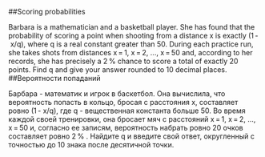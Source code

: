 ##Scoring probabilities

Barbara is a mathematician and a basketball player. She has found that the probability of scoring a point when shooting from a distance x is exactly (1 - x/q), where q is a real constant greater than 50.
During each practice run, she takes shots from distances x = 1, x = 2, ..., x = 50 and, according to her records, she has precisely a 2 % chance to score a total of exactly 20 points.
Find q and give your answer rounded to 10 decimal places.
##Вероятности попаданий

Барбара - математик и игрок в баскетбол. Она вычислила, что вероятность попасть в кольцо, бросая с расстояния x, составляет ровно (1 - x/q), где q - вещественная константа больше 50.
Во время каждой своей тренировки, она бросает мяч с расстояний x = 1, x = 2, ..., x = 50 и, согласно ее записям, вероятность набрать ровно 20 очков составляет ровно 2 % .
Найдите q и введите свой ответ, округленный с точностью до 10 знака после десятичной точки.
